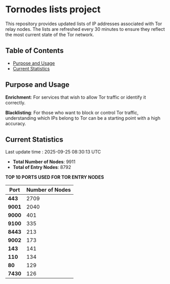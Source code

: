 # Tornodes lists project

This repository provides updated lists of IP addresses associated with Tor relay nodes. The lists are refreshed every 30 minutes to ensure they reflect the most current state of the Tor network.

## Table of Contents

- [Purpose and Usage](#purpose-and-usage)
- [Current Statistics](#current-statistics)


## Purpose and Usage

**Enrichment**: For services that wish to allow Tor traffic or identify it correctly.

**Blacklisting**: For those who want to block or control Tor traffic, understanding which IPs belong to Tor can be a starting point with a high accuracy.

## Current Statistics

Last update time : 2025-09-25 08:30:13 UTC

- **Total Number of Nodes**: 9911
- **Total of Entry Nodes**: 8792

**TOP 10 PORTS USED FOR TOR ENTRY NODES**

| **Port** | **Number of Nodes** |
|------|-----------------|
| **443**   | 2709  |
| **9001**   | 2040  |
| **9000**   | 401  |
| **9100**   | 335  |
| **8443**   | 213  |
| **9002**   | 173  |
| **143**   | 141  |
| **110**   | 134  |
| **80**   | 129  |
| **7430**   | 126  |

